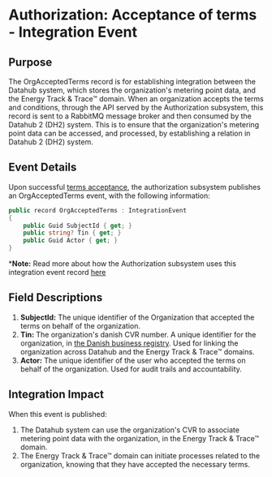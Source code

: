# Authorization: Acceptance of terms - Integration Event

## Purpose

The OrgAcceptedTerms record is for establishing integration between the Datahub system,
which stores the organization's metering point data, and the Energy Track & Trace™ domain.
When an organization accepts the terms and conditions, through the API served by the Authorization subsystem,
this record is sent to a RabbitMQ message broker and then consumed by the Datahub 2 (DH2) system.
This is to ensure that the organization's metering point data can be accessed, and processed,
by establishing a relation in Datahub 2 (DH2) system.

## Event Details

Upon successful [terms acceptance](../../../../../doc/architecture/domains/authorization/features/accept-terms.md),
the authorization subsystem publishes an OrgAcceptedTerms event,
with the following information:

```csharp
public record OrgAcceptedTerms : IntegrationEvent
{
    public Guid SubjectId { get; }
    public string? Tin { get; }
    public Guid Actor { get; }
}
```

***Note:** Read more about how the Authorization subsystem uses this integration event record
[here](../../../../../doc/architecture/domains/authorization/features/accept-terms.md)

## Field Descriptions

1. **SubjectId:** The unique identifier of the Organization that accepted the terms on behalf of the organization.
2. **Tin:** The organization's danish CVR number. A unique identifier for the organization,
in [the Danish business registry](https://businessindenmark.virk.dk/).
Used for linking the organization across Datahub and the Energy Track & Trace™ domains.
3. **Actor:** The unique identifier of the user who accepted the terms on behalf of the organization.
Used for audit trails and accountability.

## Integration Impact

When this event is published:

1. The Datahub system can use the organization's CVR to associate metering point data with the organization,
in the Energy Track & Trace™ domain.
2. The Energy Track & Trace™ domain can initiate processes related to the organization,
knowing that they have accepted the necessary terms.
